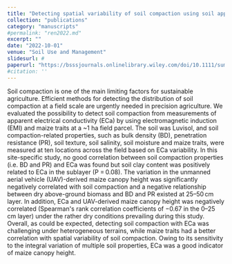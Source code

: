 ```yaml
---
title: "Detecting spatial variability of soil compaction using soil apparent electrical conductivity and maize traits"
collection: "publications"
category: "manuscripts"
#permalink: "ren2022.md"
excerpt: ""
date: "2022-10-01"
venue: "Soil Use and Management"
slidesurl: #
paperurl: "https://bsssjournals.onlinelibrary.wiley.com/doi/10.1111/sum.12812"
#citation: ''
---
```


Soil compaction is one of the main limiting factors for sustainable agriculture. Efficient methods for detecting the distribution of soil compaction at a field scale are urgently needed in precision agriculture. We evaluated the possibility to detect soil compaction from measurements of apparent electrical conductivity (ECa) by using electromagnetic induction (EMI) and maize traits at a ~1 ha field parcel. The soil was Luvisol, and soil compaction-related properties, such as bulk density (BD), penetration resistance (PR), soil texture, soil salinity, soil moisture and maize traits, were measured at ten locations across the field based on ECa variability. In this site-specific study, no good correlation between soil compaction properties (i.e. BD and PR) and ECa was found but soil clay content was positively related to ECa in the sublayer (P = 0.08). The variation in the unmanned aerial vehicle (UAV)-derived maize canopy height was significantly negatively correlated with soil compaction and a negative relationship between dry above-ground biomass and BD and PR existed at 25–50 cm layer. In addition, ECa and UAV-derived maize canopy height was negatively correlated (Spearman's rank correlation coefficients of −0.67 in the 0–25 cm layer) under the rather dry conditions prevailing during this study. Overall, as could be expected, detecting soil compaction with ECa was challenging under heterogeneous terrains, while maize traits had a better correlation with spatial variability of soil compaction. Owing to its sensitivity to the integral variation of multiple soil properties, ECa was a good indicator of maize canopy height.